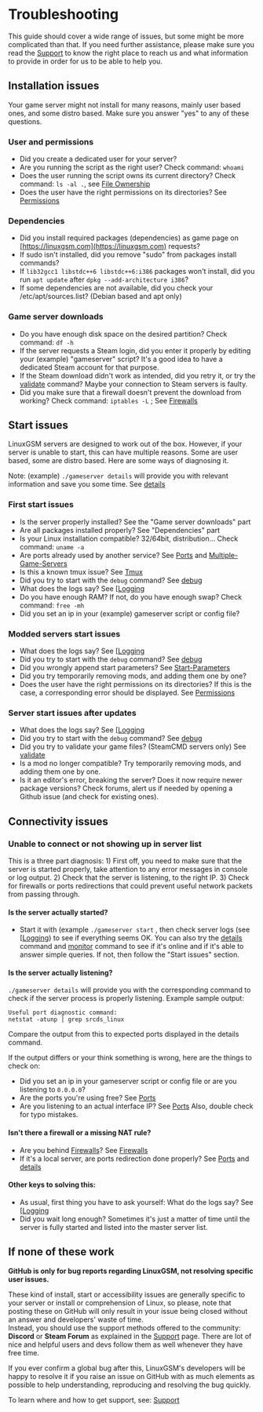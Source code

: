 # Troubleshooting

This guide should cover a wide range of issues, but some might be more complicated than that. If you need further assistance, please make sure you read the [Support](broken-reference) to know the right place to reach us and what information to provide in order for us to be able to help you.

## Installation issues

Your game server might not install for many reasons, mainly user based ones, and some distro based. Make sure you answer "yes" to any of these questions.

### User and permissions

* Did you create a dedicated user for your server?
* Are you running the script as the right user? Check command: `whoami`
* Does the user running the script owns its current directory? Check command: `ls -al .`, see [File Ownership](linux/file-ownership.md)
* Does the user have the right permissions on its directories? See [Permissions](linux/permissions.md)

### Dependencies

* Did you install required packages (dependencies) as game page on [https://linuxgsm.com](https://linuxgsm.com) requests?
* If sudo isn't installed, did you remove "sudo" from packages install commands?
* If `lib32gcc1 libstdc++6 libstdc++6:i386` packages won't install, did you run `apt update` after `dpkg --add-architecture i386`?
* If some dependencies are not available, did you check your /etc/apt/sources.list? (Debian based and apt only)

### Game server downloads

* Do you have enough disk space on the desired partition? Check command: `df -h`
* If the server requests a Steam login, did you enter it properly by editing your (example) "gameserver" script? It's a good idea to have a dedicated Steam account for that purpose.
* If the Steam download didn't work as intended, did you retry it, or try the [validate](commands/validate.md) command? Maybe your connection to Steam servers is faulty.
* Did you make sure that a firewall doesn't prevent the download from working? Check command: `iptables -L` ; See [Firewalls](linux/firewalls.md)

## Start issues

LinuxGSM servers are designed to work out of the box. However, if your server is unable to start, this can have multiple reasons. Some are user based, some are distro based. Here are some ways of diagnosing it.

Note: (example) `./gameserver details` will provide you with relevant information and save you some time. See [details](commands/details.md)

### First start issues

* Is the server properly installed? See the "Game server downloads" part
* Are all packages installed properly? See "Dependencies" part
* Is your Linux installation compatible? 32/64bit, distribution... Check command: `uname -a`
* Are ports already used by another service? See [Ports](networking/ports.md) and [Multiple-Game-Servers](features/multiple-game-servers.md)
* Is this a known tmux issue? See [Tmux](requirements/tmux.md)
* Did you try to start with the `debug` command? See [debug](commands/debug.md)
* What does the logs say? See \[[Logging](features/logging.md)
* Do you have enough RAM? If not, do you have enough swap? Check command: `free -mh`
* Did you set an ip in your (example) gameserver script or config file?

### Modded servers start issues

* What does the logs say? See \[[Logging](features/logging.md)
* Did you try to start with the `debug` command? See [debug](commands/debug.md)
* Did you wrongly append start parameters? See [Start-Parameters](configuration/start-parameters.md)
* Did you try temporarily removing mods, and adding them one by one?
* Does the user have the right permissions on its directories? If this is the case, a corresponding error should be displayed. See [Permissions](linux/permissions.md)

### Server start issues after updates

* What does the logs say? See \[[Logging](features/logging.md)
* Did you try to start with the `debug` command? See [debug](commands/debug.md)
* Did you try to validate your game files? (SteamCMD servers only) See [validate](commands/validate.md)
* Is a mod no longer compatible? Try temporarily removing mods, and adding them one by one.
* Is it an editor's error, breaking the server? Does it now require newer package versions? Check forums, alert us if needed by opening a Github issue (and check for existing ones).

## Connectivity issues

### Unable to connect or not showing up in server list

This is a three part diagnosis: 1) First off, you need to make sure that the server is started properly, take attention to any error messages in console or log output. 2) Check that the server is listening, to the right IP. 3) Check for firewalls or ports redirections that could prevent useful network packets from passing through.

#### Is the server actually started?

* Start it with (example `./gameserver start` , then check server logs (see \[[Logging](features/logging.md)) to see if everything seems OK. You can also try the [details](commands/details.md) command and [monitor](commands/monitor.md) command to see if it's online and if it's able to answer simple queries. If not, then follow the "Start issues" section.

#### Is the server actually listening?

`./gameserver details` will provide you with the corresponding command to check if the server process is properly listening. Example sample output:

```
Useful port diagnostic command:
netstat -atunp | grep srcds_linux
```

Compare the output from this to expected ports displayed in the details command.

If the output differs or your think something is wrong, here are the things to check on:

* Did you set an ip in your gameserver script or config file or are you listening to `0.0.0.0`?
* Are the ports you're using free? See [Ports](networking/ports.md)
* Are you listening to an actual interface IP? See [Ports](networking/ports.md) Also, double check for typo mistakes.

#### Isn't there a firewall or a missing NAT rule?

* Are you behind [Firewalls](linux/firewalls.md)? See [Firewalls](linux/firewalls.md)
* If it's a local server, are ports redirection done properly? See [Ports](networking/ports.md) and [details](commands/details.md)

#### Other keys to solving this:

* As usual, first thing you have to ask yourself: What do the logs say? See \[[Logging](features/logging.md)
* Did you wait long enough? Sometimes it's just a matter of time until the server is fully started and listed into the master server list.

## If none of these work

**GitHub is only for bug reports regarding LinuxGSM, not resolving specific user issues.**

These kind of install, start or accessibility issues are generally specific to your server or install or comprehension of Linux, so please, note that posting these on GitHub will only result in your issue being closed without an answer and developers' waste of time.\
Instead, you should use the support methods offered to the community: **Discord** or **Steam Forum** as explained in the [Support](broken-reference) page. There are lot of nice and helpful users and devs follow them as well whenever they have free time.

If you ever confirm a global bug after this, LinuxGSM's developers will be happy to resolve it if you raise an issue on GitHub with as much elements as possible to help understanding, reproducing and resolving the bug quickly.

To learn where and how to get support, see: [Support](broken-reference)

